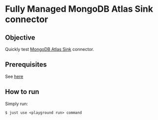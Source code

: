 # Fully Managed MongoDB Atlas Sink connector



## Objective

Quickly test [MongoDB Atlas Sink](https://docs.confluent.io/cloud/current/connectors/cc-mongo-db-sink.html) connector.


## Prerequisites

See [here](https://kafka-docker-playground.io/#/how-to-use?id=%f0%9f%8c%a4%ef%b8%8f-confluent-cloud-examples)


## How to run

Simply run:

```
$ just use <playground run> command